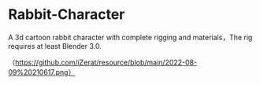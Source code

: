 # Rabbit-Character
A 3d cartoon rabbit character with complete rigging and materials，The rig requires at least Blender 3.0.

（https://github.com/iZerat/resource/blob/main/2022-08-09%20210617.png）
